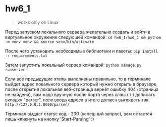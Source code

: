 # hw6_1
> works only on Linux

Перед запуском локального сервера желательно создать и войти в виртуальное окружение следующей командой: 
`cd hw6_1/hw6_1 && python -m venv venv && source venv/bin/activate`


После чего установить необходимые библиотеки и пакеты:
`pip install -r requirements.txt`

Затем запустить локальный сервер командой:
`python manage.py runserver`

Если все предыдущие этапы выполнены правильно, то в терминале выйдет адрес локального сервера который нужно открыть в браузере, после открытия локальная веб-страница вернёт ошибку 404 (страница не найдена), вам надо вручную после порта через слэш ( / ) дописать вкладку "parser", поле ввода адреса в итоге должен выглядеть так:
`http://127.0.0.1:8000/parser/`

Терминал выдаст статус код - 200 (успешный запрос), вам остается лишь кликнуть на кнопку 'Start-Parsing' 
:)
